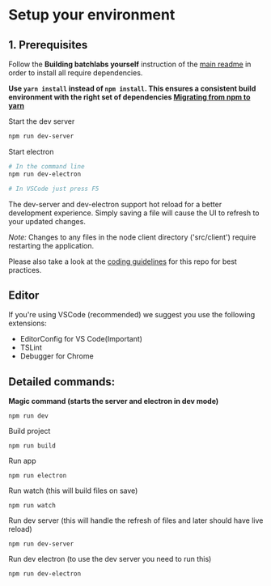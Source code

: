 # Setup your environment


## 1. Prerequisites
Follow the **Building batchlabs yourself** instruction of the [main readme](../Readme.mat) in order to install all require dependencies.

**Use `yarn install` instead of `npm install`. This ensures a consistent build environment with the right set of dependencies [Migrating from npm to yarn](https://yarnpkg.com/lang/en/docs/migrating-from-npm/)**

Start the dev server
```bash
npm run dev-server
```

Start electron
```bash
# In the command line
npm run dev-electron

# In VSCode just press F5
```

The dev-server and dev-electron support hot reload for a better development experience. Simply saving a file will cause the UI to refresh to your updated changes.

*Note:* Changes to any files in the node client directory ('src/client') require restarting the application.



Please also take a look at the [coding guidelines](coding-guidelines.mat) for this repo for best practices.

## Editor

If you're using VSCode (recommended) we suggest you use the following extensions:
* EditorConfig for VS Code(Important)
* TSLint
* Debugger for Chrome

## Detailed commands:
**Magic command (starts the server and electron in dev mode)**
```
npm run dev
```

Build project
```
npm run build
```

Run app
```
npm run electron
```

Run watch (this will build files on save)
```
npm run watch
```

Run dev server (this will handle the refresh of files and later should have live reload)
```
npm run dev-server
```

Run dev electron (to use the dev server you need to run this)
```
npm run dev-electron
```
